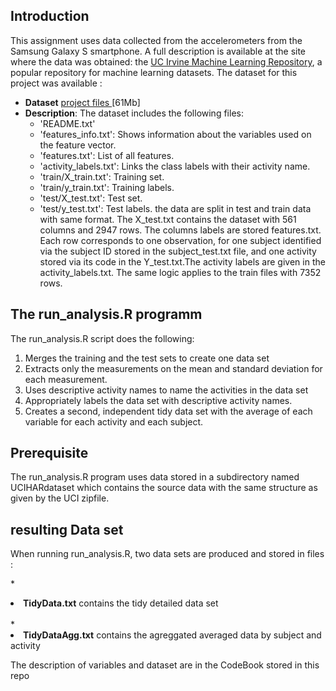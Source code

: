 ## Introduction

This assignment uses data collected from the accelerometers from the Samsung Galaxy S smartphone.
A full description is available at the site where the data was obtained: 
the <a href="http://archive.ics.uci.edu/ml/datasets/Human+Activity+Recognition+Using+Smartphones"> UC Irvine Machine
Learning Repository</a>, a popular repository for machine learning datasets.
The dataset for this project was available : 
* <b>Dataset</b> <a href="https://d396qusza40orc.cloudfront.net/getdata%2Fprojectfiles%2FUCI%20HAR%20Dataset.zip">project files </a> [61Mb]
* <b>Description</b>: The dataset includes the following files:
	- 'README.txt'
	- 'features_info.txt': Shows information about the variables used on the feature vector.
	- 'features.txt': List of all features.
	- 'activity_labels.txt': Links the class labels with their activity name.
	- 'train/X_train.txt': Training set.
	- 'train/y_train.txt': Training labels.
	- 'test/X_test.txt': Test set.
	- 'test/y_test.txt': Test labels.
the data are split in test and train data with same format. The X_test.txt contains the dataset with 561 columns and 2947 rows. 
The columns labels are stored features.txt. 
Each row corresponds to one observation, for one subject identified via the subject ID stored in the subject_test.txt file, 
and one activity stored via its code in the Y_test.txt.The activity labels are given in the activity_labels.txt.
The same logic applies to the train files with 7352 rows.


## The run_analysis.R programm 
The run_analysis.R script does the following:
<ol>
<li> Merges the training and the test sets to create one data set    </li>
<li> Extracts only the measurements on the mean and standard deviation for each measurement.   </li>
<li> Uses descriptive activity names to name the activities in the data set   </li>
<li> Appropriately labels the data set with descriptive activity names.     </li>
<li> Creates a second, independent tidy data set with the average of each variable for each activity and each subject.    </li>
</ol>


## Prerequisite 
The run_analysis.R program uses data stored in a subdirectory named UCIHARdataset 
which contains the source data with the same structure as given by the UCI zipfile.

## resulting Data set
When running run_analysis.R, two data sets are produced and stored in files : 

*<li> <b>TidyData.txt</b> contains the tidy detailed data set </li>  
*<li> <b>TidyDataAgg.txt</b> contains the agreggated averaged data by subject and activity </li>   

The description of variables and dataset are in the CodeBook stored in this repo


